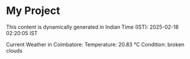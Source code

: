 # My Project

This content is dynamically generated in Indian Time (IST): 2025-02-18 02:20:05 IST


Current Weather in Coimbatore:
Temperature: 20.83 °C
Condition: broken clouds
